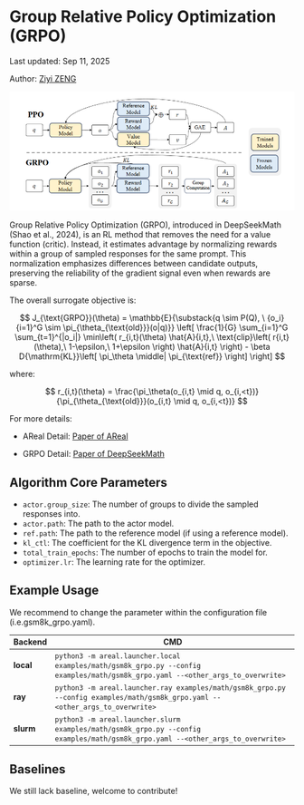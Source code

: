 # Group Relative Policy Optimization (GRPO)

Last updated: Sep 11, 2025

Author: [Ziyi ZENG](https://github.com/ZiyiTsang)

![alt text](../figures/grpo.png)

Group Relative Policy Optimization (GRPO), introduced in DeepSeekMath (Shao et al.,
2024), is an RL method that removes the need for a value function (critic). Instead, it
estimates advantage by normalizing rewards within a group of sampled responses for the
same prompt. This normalization emphasizes differences between candidate outputs,
preserving the reliability of the gradient signal even when rewards are sparse.

The overall surrogate objective is:

$$
J_{\text{GRPO}}(\theta) = \mathbb{E}{\substack{q \sim P(Q), \ {o_i}{i=1}^G \sim \pi_{\theta_{\text{old}}}(o|q)}} \left[ \frac{1}{G} \sum_{i=1}^G \sum_{t=1}^{|o_i|} \min\left( r_{i,t}(\theta) \hat{A}{i,t},\ \text{clip}\left( r{i,t}(\theta),\ 1-\epsilon,\ 1+\epsilon \right) \hat{A}{i,t} \right) - \beta D{\mathrm{KL}}\left[ \pi_\theta \middle| \pi_{\text{ref}} \right] \right]
$$

where:

$$
r_{i,t}(\theta) = \frac{\pi_\theta(o_{i,t} \mid q, o_{i,<t})}{\pi_{\theta_{\text{old}}}(o_{i,t} \mid q, o_{i,<t})}
$$



For more details:

- AReal Detail: [Paper of AReal](https://arxiv.org/abs/2505.24298)

- GRPO Detail: [Paper of DeepSeekMath](https://arxiv.org/pdf/2402.03300)

## Algorithm Core Parameters

- `actor.group_size`: The number of groups to divide the sampled responses into.
- `actor.path`: The path to the actor model.
- `ref.path`: The path to the reference model (if using a reference model).
- `kl_ctl`: The coefficient for the KL divergence term in the objective.
- `total_train_epochs`: The number of epochs to train the model for.
- `optimizer.lr`: The learning rate for the optimizer.

## Example Usage

We recommend to change the parameter within the configuration file
(i.e.gsm8k_grpo.yaml).

| Backend   | CMD                                                                                                                              |
| --------- | -------------------------------------------------------------------------------------------------------------------------------- |
| **local** | `python3 -m areal.launcher.local examples/math/gsm8k_grpo.py --config examples/math/gsm8k_grpo.yaml --<other_args_to_overwrite>` |
| **ray**   | `python3 -m areal.launcher.ray examples/math/gsm8k_grpo.py --config examples/math/gsm8k_grpo.yaml --<other_args_to_overwrite>`   |
| **slurm** | `python3 -m areal.launcher.slurm examples/math/gsm8k_grpo.py --config examples/math/gsm8k_grpo.yaml --<other_args_to_overwrite>` |

## Baselines

We still lack baseline, welcome to contribute!
